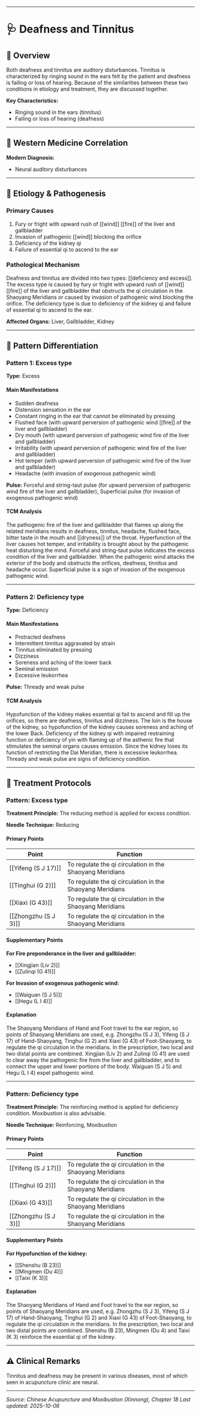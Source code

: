 ------

# 🩺 Deafness and Tinnitus

## 📖 Overview

Both deafness and tinnitus are auditory disturbances. Tinnitus is characterized by ringing sound in the ears felt by the patient and deafness is failing or loss of hearing. Because of the similarities between these two conditions in etiology and treatment, they are discussed together.

**Key Characteristics:**
- Ringing sound in the ears (tinnitus)
- Failing or loss of hearing (deafness)

---

## 🏥 Western Medicine Correlation

**Modern Diagnosis:**
- Neural auditory disturbances

---

## 🧬 Etiology & Pathogenesis

### Primary Causes
1. Fury or fright with upward rush of [[wind]] [[fire]] of the liver and gallbladder
2. Invasion of pathogenic [[wind]] blocking the orifice
3. Deficiency of the kidney qi
4. Failure of essential qi to ascend to the ear

### Pathological Mechanism
Deafness and tinnitus are divided into two types: [[deficiency and excess]]. The excess type is caused by fury or fright with upward rush of [[wind]] [[fire]] of the liver and gallbladder that obstructs the qi circulation in the Shaoyang Meridians or caused by invasion of pathogenic wind blocking the orifice. The deficiency type is due to deficiency of the kidney qi and failure of essential qi to ascend to the ear.

**Affected Organs:** Liver, Gallbladder, Kidney

---

## 🔬 Pattern Differentiation

### Pattern 1: Excess type

**Type:** Excess

#### Main Manifestations
- Sudden deafness
- Distension sensation in the ear
- Constant ringing in the ear that cannot be eliminated by pressing
- Flushed face (with upward perversion of pathogenic wind [[fire]] of the liver and gallbladder)
- Dry mouth (with upward perversion of pathogenic wind fire of the liver and gallbladder)
- Irritability (with upward perversion of pathogenic wind fire of the liver and gallbladder)
- Hot temper (with upward perversion of pathogenic wind fire of the liver and gallbladder)
- Headache (with invasion of exogenous pathogenic wind)

**Pulse:** Forceful and string-taut pulse (for upward perversion of pathogenic wind fire of the liver and gallbladder), Superficial pulse (for invasion of exogenous pathogenic wind)

#### TCM Analysis
The pathogenic fire of the liver and gallbladder that flames up along the related meridians results in deafness, tinnitus, headache, flushed face, bitter taste in the mouth and [[dryness]] of the throat. Hyperfunction of the liver causes hot temper, and irritability is brought about by the pathogenic heat disturbing the mind. Forceful and string-taut pulse indicates the excess condition of the liver and gallbladder. When the pathogenic wind attacks the exterior of the body and obstructs the orifices, deafness, tinnitus and headache occur. Superficial pulse is a sign of invasion of the exogenous pathogenic wind.

---

### Pattern 2: Deficiency type

**Type:** Deficiency

#### Main Manifestations
- Protracted deafness
- Intermittent tinnitus aggravated by strain
- Tinnitus eliminated by pressing
- Dizziness
- Soreness and aching of the lower back
- Seminal emission
- Excessive leukorrhea

**Pulse:** Thready and weak pulse

#### TCM Analysis
Hypofunction of the kidney makes essential qi fail to ascend and fill up the orifices, so there are deafness, tinnitus and dizziness. The loin is the house of the kidney, so hypofunction of the kidney causes soreness and aching of the lower Back. Deficiency of the kidney qi with impaired restraining function or deficiency of yin with flaming up of the asthenic fire that stimulates the seminal organs causes emission. Since the kidney loses its function of restricting the Dai Meridian, there is excessive leukorrhea. Thready and weak pulse are signs of deficiency condition.

---

## 💉 Treatment Protocols

### Pattern: Excess type

**Treatment Principle:** The reducing method is applied for excess condition.

**Needle Technique:** Reducing

#### Primary Points

| Point | Function |
|-------|----------|
| [[Yifeng (S J 17)]] | To regulate the qi circulation in the Shaoyang Meridians |
| [[Tinghui (G 2)]] | To regulate the qi circulation in the Shaoyang Meridians |
| [[Xiaxi (G 43)]] | To regulate the qi circulation in the Shaoyang Meridians |
| [[Zhongzhu (S J 3)]] | To regulate the qi circulation in the Shaoyang Meridians |

#### Supplementary Points

**For Fire preponderance in the liver and gallbladder:**
- [[Xingjian (Liv 2)]]
- [[Zulinqi (G 41)]]

**For Invasion of exogenous pathogenic wind:**
- [[Waiguan (S J 5)]]
- [[Hegu (L I 4)]]

#### Explanation
The Shaoyang Meridians of Hand and Foot travel to the ear region, so points of Shaoyang Meridians are used, e.g. Zhongzhu (S J 3), Yifeng (S J 17) of Hand-Shaoyang, Tinghui (G 2) and Xiaxi (G 43) of Foot-Shaoyang, to regulate the qi circulation in the meridians. In the prescription, two local and two distal points are combined. Xingjian (Liv 2) and Zulinqi (G 41) are used to clear away the pathogenic fire from the liver and gallbladder, and to connect the upper and lower portions of the body. Waiguan (S J 5) and Hegu (L I 4) expel pathogenic wind.

---

### Pattern: Deficiency type

**Treatment Principle:** The reinforcing method is applied for deficiency condition. Moxibustion is also advisable.

**Needle Technique:** Reinforcing, Moxibustion

#### Primary Points

| Point | Function |
|-------|----------|
| [[Yifeng (S J 17)]] | To regulate the qi circulation in the Shaoyang Meridians |
| [[Tinghui (G 2)]] | To regulate the qi circulation in the Shaoyang Meridians |
| [[Xiaxi (G 43)]] | To regulate the qi circulation in the Shaoyang Meridians |
| [[Zhongzhu (S J 3)]] | To regulate the qi circulation in the Shaoyang Meridians |

#### Supplementary Points

**For Hypofunction of the kidney:**
- [[Shenshu (B 23)]]
- [[Mingmen (Du 4)]]
- [[Taixi (K 3)]]

#### Explanation
The Shaoyang Meridians of Hand and Foot travel to the ear region, so points of Shaoyang Meridians are used, e.g. Zhongzhu (S J 3), Yifeng (S J 17) of Hand-Shaoyang, Tinghui (G 2) and Xiaxi (G 43) of Foot-Shaoyang, to regulate the qi circulation in the meridians. In the prescription, two local and two distal points are combined. Shenshu (B 23), Mingmen (Du 4) and Taixi (K 3) reinforce the essential qi of the kidney.

---

## ⚠️ Clinical Remarks

Tinnitus and deafness may be present in various diseases, most of which seen in acupuncture clinic are neural.

---


*Source: Chinese Acupuncture and Moxibustion (Xinnong), Chapter 18*
*Last updated: 2025-10-06*
